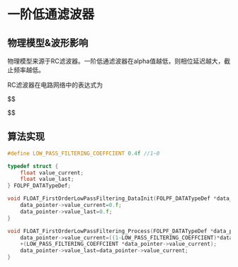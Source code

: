 # 一阶低通滤波器

## 物理模型&波形影响

物理模型来源于RC滤波器。一阶低通滤波器在alpha值越低，则相位延迟越大，截止频率越低。

RC滤波器在电路网络中的表达式为

$$

$$

## 算法实现

```c
#define LOW_PASS_FILTERING_COEFFCIENT 0.4f //1~0

typedef struct {
    float value_current;
    float value_last;
} FOLPF_DATATypeDef;

void FLOAT_FirstOrderLowPassFiltering_DataInit(FOLPF_DATATypeDef *data_pointer){
    data_pointer->value_current=0.f;
    data_pointer->value_last=0.f;
}

void FLOAT_FirstOrderLowPassFiltering_Process(FOLPF_DATATypeDef *data_pointer){
    data_pointer->value_current=((1-LOW_PASS_FILTERING_COEFFCIENT)*data_pointer->value_last)
    +(LOW_PASS_FILTERING_COEFFCIENT *data_pointer->value_current);
    data_pointer->value_last=data_pointer->value_current;
}

```
